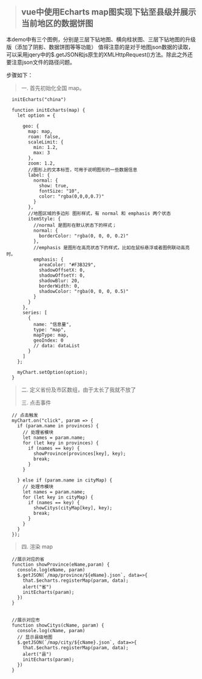> ## vue中使用Echarts map图实现下钻至县级并展示当前地区的数据饼图
>
>
本demo中有三个图例，分别是三层下钻地图、横向柱状图、三层下钻地图的升级版（添加了阴影、数据饼图等等功能）
值得注意的是对于地图json数据的读取，可以采用jqery中的$.getJSON和js原生的XMLHttpRequest()方法。除此之外还要注意json文件的路径问题。
>
步骤如下：
> 一.    首先初始化全国 map。

      initEcharts("china")

      function initEcharts(map) {
        let option = {

          geo: {
            map: map,
            roam: false,
            scaleLimit: {
              min: 1.2,
              max: 3
            },
            zoom: 1.2,
            //图形上的文本标签，可用于说明图形的一些数据信息
            label: {
              normal: {
                show: true,
                fontSize: "10",
                color: "rgba(0,0,0,0.7)"
              }
            },
            //地图区域的多边形 图形样式，有 normal 和 emphasis 两个状态
            itemStyle: {
              //normal 是图形在默认状态下的样式；
              normal: {
                borderColor: "rgba(0, 0, 0, 0.2)"
              },
              //emphasis 是图形在高亮状态下的样式，比如在鼠标悬浮或者图例联动高亮时。
              emphasis: {
                areaColor: "#F3B329",
                shadowOffsetX: 0,
                shadowOffsetY: 0,
                shadowBlur: 20,
                borderWidth: 0,
                shadowColor: "rgba(0, 0, 0, 0.5)"
              }
            }
          },
          series: [
            {
              name: "信息量",
              type: "map",
              mapType: map,
              geoIndex: 0
              // data: dataList
            }
          ]
        };

        myChart.setOption(option);
      }

> 二.   定义省份及市区数组，由于太长了我就不放了
>
>
> 三.   点击事件
   
      // 点击触发
      myChart.on("click", param => {
        if (param.name in provinces) {
          // 处理省模块
          let names = param.name;
          for (let key in provinces) {
            if (names == key) {
              showProvince(provinces[key], key);
              break;
            }
          }

        } else if (param.name in cityMap) {
          // 处理市模块
          let names = param.name;
          for (let key in cityMap) {
            if (names == key) {
              showCitys(cityMap[key], key);
              break;
            }
          }
        }
      });


> 四. 渲染 map

      //展示对应的省
      function showProvince(eName,param) {
        console.log(eName, param)
        $.getJSON(`/map/province/${eName}.json`, data=>{
          that.$echarts.registerMap(param, data);
          alert("省")
          initEcharts(param);
        })
      }


      //展示对应市
      function showCitys(cName, param) {
        console.log(cName, param)
        // 显示县级地图
        $.getJSON(`/map/city/${cName}.json`, data=>{
          that.$echarts.registerMap(param, data);
          alert("县")
          initEcharts(param);
        })
      }

